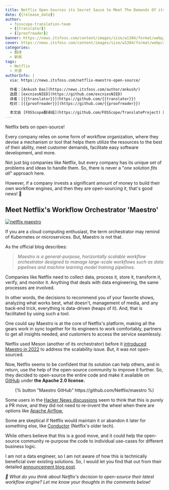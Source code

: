 ```yaml
---
title: Netflix Open-Sources its Secret Sauce to Meet The Demands Of its Platform
date: {{release_date}}
author:
  - fosscope-translation-team
  - {{translator}}
  - {{proofreader}}
banner: https://news.itsfoss.com/content/images/size/w1304/format/webp/2024/07/netflix-opensource-maestro.png
cover: https://news.itsfoss.com/content/images/size/w1304/format/webp/2024/07/netflix-opensource-maestro.png
categories:
  - 翻译
  - 新闻
tags: 
  - Netflix
  - 开源
authorInfo: |
  via: https://news.itsfoss.com/netflix-maestro-open-source/

  作者：[Ankush Das](https://news.itsfoss.com/author/ankush/)
  选题：[excniesNIED](https://github.com/excniesNIED)
  译者：[{{translator}}](https://github.com/{{translator}})
  校对：[{{proofreader}}](https://github.com/{{proofreader}})

  本文由 [FOSScope翻译组](https://github.com/FOSScope/TranslateProject) 原创编译，[开源观察](https://fosscope.com/) 荣誉推出
---
```


Netflix bets on open-source!

<!-- more -->

Every company relies on some form of workflow organization, where they devise a mechanism or tool that helps them utilize the resources to the best of their ability, meet customer demands, facilitate easy software development, and more.

Not just big companies like Netflix, but every company has its unique set of problems and ideas to handle them. So, there is never a "*one solution fits all*" approach here.

However, if a company invests a significant amount of money to build their own workflow engines, and then they are open-sourcing it, that's good news! 🥳

## Meet Netflix's Workflow Orchestrator 'Maestro'

[![netflix maestro](https://news.itsfoss.com/content/images/2024/07/netflix-opensource-maestro-1.png)](https://news.itsfoss.com/content/images/2024/07/netflix-opensource-maestro-1.png)

If you are a cloud computing enthusiast, the term orchestrator may remind of Kubernetes or microservices. But, Maestro is not that.

As the official blog describes:

> *Maestro is a general-purpose, horizontally scalable workflow orchestrator designed to manage large-scale workflows such as data pipelines and machine learning model training pipelines.*

Companies like Netflix need to collect data, process it, store it, transform it, verify, and monitor it. Anything that deals with data engineering, the same processes are involved.

In other words, the decisions to recommend you of your favorite shows, analyzing what works best, what doesn't, management of media, and any back-end trick, everything is data-driven (heaps of it). And, that is facilitated by using such a tool.

One could say Maestro is at the core of Netflix's platform, making all the gears work in sync together for its engineers to work comfortably, partners to get all insights needed, and customers to access the service seamlessly.

Netflix used Meson (another of its orchestrator) before it [introduced Maestro in 2022](https://netflixtechblog.com/orchestrating-data-ml-workflows-at-scale-with-netflix-maestro-aaa2b41b800c) to address the scalability issue. But, it was not open-sourced.

Now, Netflix seems to be confident that its solution can help others, and in return, use the help of the open-source community to improve it further. So, they decided to open-source the entire code and make it available on [GitHub](https://github.com/Netflix/maestro) under **the Apache 2.0 license.**


<center>{% button "Maestro GitHub" https://github.com/Netflix/maestro %}</center>

Some users in the [Hacker News discussions](https://news.ycombinator.com/item?id=41037745&) seem to think that this is purely a PR move, and they did not need to re-invent the wheel when there are options like [Apache Airflow.](https://airflow.apache.org/)

Some are skeptical if Netflix would maintain it or abandon it later for something else, like [Conductor](https://github.com/Netflix/conductor) (Netflix's older tech).

While others believe that this is a good move, and it could help the open-source community re-purpose the code to individual use-cases for different business logic.

I am not a data engineer, so I am not aware of how this is technically beneficial over existing solutions. So, I would let you find that out from their detailed [announcement blog post](https://netflixtechblog.com/maestro-netflixs-workflow-orchestrator-ee13a06f9c78).

*💭 What do you think about Netflix's decision to open-source their latest workflow engine? Let me know your thoughts in the comments below!*
